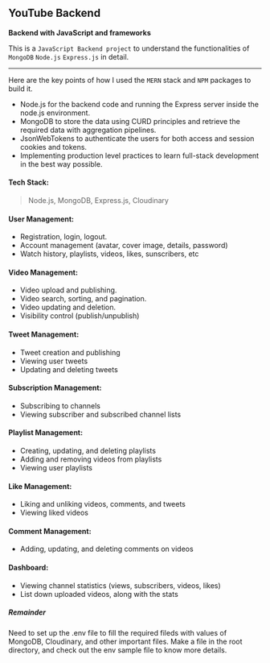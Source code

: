 ## YouTube Backend
**Backend with JavaScript and frameworks**

This is a `JavaScript Backend project` to understand the functionalities of `MongoDB` `Node.js` `Express.js` in detail.

---

Here are the key points of how I used the `MERN` stack and `NPM` packages to build it.

- Node.js for the backend code and running the Express server inside the node.js environment. 
- MongoDB to store the data using CURD principles and retrieve the required data with aggregation pipelines. 
- JsonWebTokens to authenticate the users for both access and session cookies and tokens. 
- Implementing production level practices to learn full-stack development in the best way possible. 

<!-- |Table | Goes | 
|---   |---   |
|API Documentation| Link| -->

#### Tech Stack:
>Node.js, MongoDB, Express.js, Cloudinary


#### User Management:
- Registration, login, logout. 
- Account management (avatar, cover image, details, password)
- Watch history, playlists, videos, likes, sunscribers, etc

#### Video Management:
- Video upload and publishing.
- Video search, sorting, and pagination.
- Video updating and deletion.
- Visibility control (publish/unpublish)

#### Tweet Management:
- Tweet creation and publishing
- Viewing user tweets
- Updating and deleting tweets

#### Subscription Management:
- Subscribing to channels
- Viewing subscriber and subscribed channel lists

#### Playlist Management:
- Creating, updating, and deleting playlists
- Adding and removing videos from playlists
- Viewing user playlists

#### Like Management:
- Liking and unliking videos, comments, and tweets
- Viewing liked videos

#### Comment Management:
- Adding, updating, and deleting comments on videos

#### Dashboard:
- Viewing channel statistics (views, subscribers, videos, likes)
- List down uploaded videos, along with the stats

##### Remainder

Need to set up the .env file to fill the required fileds with values of MongoDB, Cloudinary, and other important files. Make a file in the root directory, and check out the env sample file to know more details.
